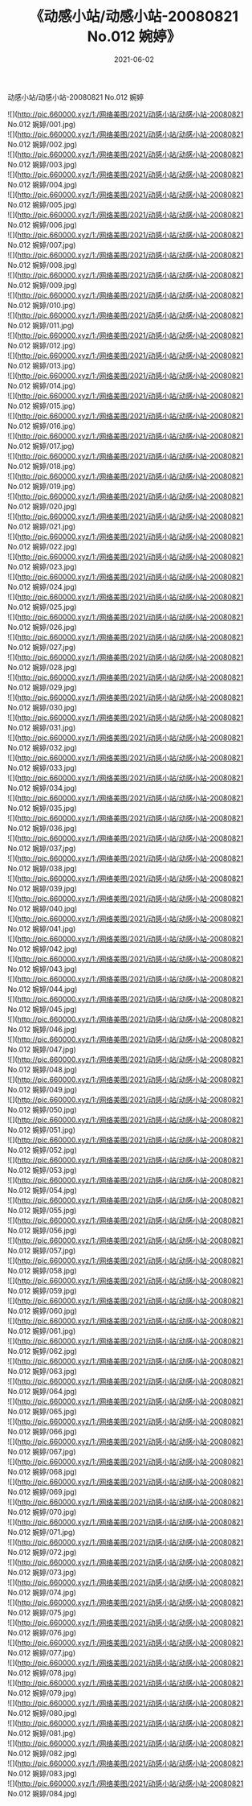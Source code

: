 ﻿---
layout: post
title:  《动感小站/动感小站-20080821 No.012 婉婷》
date:   2021-06-02
img: http://pic.660000.xyz/1:/网络美图/2021/动感小站/动感小站-20080821 No.012 婉婷/000.jpg
categories: [美女, 清纯, 唯美]
---

动感小站/动感小站-20080821 No.012 婉婷

 ![](http://pic.660000.xyz/1:/网络美图/2021/动感小站/动感小站-20080821 No.012 婉婷/001.jpg) <br>![](http://pic.660000.xyz/1:/网络美图/2021/动感小站/动感小站-20080821 No.012 婉婷/002.jpg) <br>![](http://pic.660000.xyz/1:/网络美图/2021/动感小站/动感小站-20080821 No.012 婉婷/003.jpg) <br>![](http://pic.660000.xyz/1:/网络美图/2021/动感小站/动感小站-20080821 No.012 婉婷/004.jpg) <br>![](http://pic.660000.xyz/1:/网络美图/2021/动感小站/动感小站-20080821 No.012 婉婷/005.jpg) <br>![](http://pic.660000.xyz/1:/网络美图/2021/动感小站/动感小站-20080821 No.012 婉婷/006.jpg) <br>![](http://pic.660000.xyz/1:/网络美图/2021/动感小站/动感小站-20080821 No.012 婉婷/007.jpg) <br>![](http://pic.660000.xyz/1:/网络美图/2021/动感小站/动感小站-20080821 No.012 婉婷/008.jpg) <br>![](http://pic.660000.xyz/1:/网络美图/2021/动感小站/动感小站-20080821 No.012 婉婷/009.jpg) <br>![](http://pic.660000.xyz/1:/网络美图/2021/动感小站/动感小站-20080821 No.012 婉婷/010.jpg) <br>![](http://pic.660000.xyz/1:/网络美图/2021/动感小站/动感小站-20080821 No.012 婉婷/011.jpg) <br>![](http://pic.660000.xyz/1:/网络美图/2021/动感小站/动感小站-20080821 No.012 婉婷/012.jpg) <br>![](http://pic.660000.xyz/1:/网络美图/2021/动感小站/动感小站-20080821 No.012 婉婷/013.jpg) <br>![](http://pic.660000.xyz/1:/网络美图/2021/动感小站/动感小站-20080821 No.012 婉婷/014.jpg) <br>![](http://pic.660000.xyz/1:/网络美图/2021/动感小站/动感小站-20080821 No.012 婉婷/015.jpg) <br>![](http://pic.660000.xyz/1:/网络美图/2021/动感小站/动感小站-20080821 No.012 婉婷/016.jpg) <br>![](http://pic.660000.xyz/1:/网络美图/2021/动感小站/动感小站-20080821 No.012 婉婷/017.jpg) <br>![](http://pic.660000.xyz/1:/网络美图/2021/动感小站/动感小站-20080821 No.012 婉婷/018.jpg) <br>![](http://pic.660000.xyz/1:/网络美图/2021/动感小站/动感小站-20080821 No.012 婉婷/019.jpg) <br>![](http://pic.660000.xyz/1:/网络美图/2021/动感小站/动感小站-20080821 No.012 婉婷/020.jpg) <br>![](http://pic.660000.xyz/1:/网络美图/2021/动感小站/动感小站-20080821 No.012 婉婷/021.jpg) <br>![](http://pic.660000.xyz/1:/网络美图/2021/动感小站/动感小站-20080821 No.012 婉婷/022.jpg) <br>![](http://pic.660000.xyz/1:/网络美图/2021/动感小站/动感小站-20080821 No.012 婉婷/023.jpg) <br>![](http://pic.660000.xyz/1:/网络美图/2021/动感小站/动感小站-20080821 No.012 婉婷/024.jpg) <br>![](http://pic.660000.xyz/1:/网络美图/2021/动感小站/动感小站-20080821 No.012 婉婷/025.jpg) <br>![](http://pic.660000.xyz/1:/网络美图/2021/动感小站/动感小站-20080821 No.012 婉婷/026.jpg) <br>![](http://pic.660000.xyz/1:/网络美图/2021/动感小站/动感小站-20080821 No.012 婉婷/027.jpg) <br>![](http://pic.660000.xyz/1:/网络美图/2021/动感小站/动感小站-20080821 No.012 婉婷/028.jpg) <br>![](http://pic.660000.xyz/1:/网络美图/2021/动感小站/动感小站-20080821 No.012 婉婷/029.jpg) <br>![](http://pic.660000.xyz/1:/网络美图/2021/动感小站/动感小站-20080821 No.012 婉婷/030.jpg) <br>![](http://pic.660000.xyz/1:/网络美图/2021/动感小站/动感小站-20080821 No.012 婉婷/031.jpg) <br>![](http://pic.660000.xyz/1:/网络美图/2021/动感小站/动感小站-20080821 No.012 婉婷/032.jpg) <br>![](http://pic.660000.xyz/1:/网络美图/2021/动感小站/动感小站-20080821 No.012 婉婷/033.jpg) <br>![](http://pic.660000.xyz/1:/网络美图/2021/动感小站/动感小站-20080821 No.012 婉婷/034.jpg) <br>![](http://pic.660000.xyz/1:/网络美图/2021/动感小站/动感小站-20080821 No.012 婉婷/035.jpg) <br>![](http://pic.660000.xyz/1:/网络美图/2021/动感小站/动感小站-20080821 No.012 婉婷/036.jpg) <br>![](http://pic.660000.xyz/1:/网络美图/2021/动感小站/动感小站-20080821 No.012 婉婷/037.jpg) <br>![](http://pic.660000.xyz/1:/网络美图/2021/动感小站/动感小站-20080821 No.012 婉婷/038.jpg) <br>![](http://pic.660000.xyz/1:/网络美图/2021/动感小站/动感小站-20080821 No.012 婉婷/039.jpg) <br>![](http://pic.660000.xyz/1:/网络美图/2021/动感小站/动感小站-20080821 No.012 婉婷/040.jpg) <br>![](http://pic.660000.xyz/1:/网络美图/2021/动感小站/动感小站-20080821 No.012 婉婷/041.jpg) <br>![](http://pic.660000.xyz/1:/网络美图/2021/动感小站/动感小站-20080821 No.012 婉婷/042.jpg) <br>![](http://pic.660000.xyz/1:/网络美图/2021/动感小站/动感小站-20080821 No.012 婉婷/043.jpg) <br>![](http://pic.660000.xyz/1:/网络美图/2021/动感小站/动感小站-20080821 No.012 婉婷/044.jpg) <br>![](http://pic.660000.xyz/1:/网络美图/2021/动感小站/动感小站-20080821 No.012 婉婷/045.jpg) <br>![](http://pic.660000.xyz/1:/网络美图/2021/动感小站/动感小站-20080821 No.012 婉婷/046.jpg) <br>![](http://pic.660000.xyz/1:/网络美图/2021/动感小站/动感小站-20080821 No.012 婉婷/047.jpg) <br>![](http://pic.660000.xyz/1:/网络美图/2021/动感小站/动感小站-20080821 No.012 婉婷/048.jpg) <br>![](http://pic.660000.xyz/1:/网络美图/2021/动感小站/动感小站-20080821 No.012 婉婷/049.jpg) <br>![](http://pic.660000.xyz/1:/网络美图/2021/动感小站/动感小站-20080821 No.012 婉婷/050.jpg) <br>![](http://pic.660000.xyz/1:/网络美图/2021/动感小站/动感小站-20080821 No.012 婉婷/051.jpg) <br>![](http://pic.660000.xyz/1:/网络美图/2021/动感小站/动感小站-20080821 No.012 婉婷/052.jpg) <br>![](http://pic.660000.xyz/1:/网络美图/2021/动感小站/动感小站-20080821 No.012 婉婷/053.jpg) <br>![](http://pic.660000.xyz/1:/网络美图/2021/动感小站/动感小站-20080821 No.012 婉婷/054.jpg) <br>![](http://pic.660000.xyz/1:/网络美图/2021/动感小站/动感小站-20080821 No.012 婉婷/055.jpg) <br>![](http://pic.660000.xyz/1:/网络美图/2021/动感小站/动感小站-20080821 No.012 婉婷/056.jpg) <br>![](http://pic.660000.xyz/1:/网络美图/2021/动感小站/动感小站-20080821 No.012 婉婷/057.jpg) <br>![](http://pic.660000.xyz/1:/网络美图/2021/动感小站/动感小站-20080821 No.012 婉婷/058.jpg) <br>![](http://pic.660000.xyz/1:/网络美图/2021/动感小站/动感小站-20080821 No.012 婉婷/059.jpg) <br>![](http://pic.660000.xyz/1:/网络美图/2021/动感小站/动感小站-20080821 No.012 婉婷/060.jpg) <br>![](http://pic.660000.xyz/1:/网络美图/2021/动感小站/动感小站-20080821 No.012 婉婷/061.jpg) <br>![](http://pic.660000.xyz/1:/网络美图/2021/动感小站/动感小站-20080821 No.012 婉婷/062.jpg) <br>![](http://pic.660000.xyz/1:/网络美图/2021/动感小站/动感小站-20080821 No.012 婉婷/063.jpg) <br>![](http://pic.660000.xyz/1:/网络美图/2021/动感小站/动感小站-20080821 No.012 婉婷/064.jpg) <br>![](http://pic.660000.xyz/1:/网络美图/2021/动感小站/动感小站-20080821 No.012 婉婷/065.jpg) <br>![](http://pic.660000.xyz/1:/网络美图/2021/动感小站/动感小站-20080821 No.012 婉婷/066.jpg) <br>![](http://pic.660000.xyz/1:/网络美图/2021/动感小站/动感小站-20080821 No.012 婉婷/067.jpg) <br>![](http://pic.660000.xyz/1:/网络美图/2021/动感小站/动感小站-20080821 No.012 婉婷/068.jpg) <br>![](http://pic.660000.xyz/1:/网络美图/2021/动感小站/动感小站-20080821 No.012 婉婷/069.jpg) <br>![](http://pic.660000.xyz/1:/网络美图/2021/动感小站/动感小站-20080821 No.012 婉婷/070.jpg) <br>![](http://pic.660000.xyz/1:/网络美图/2021/动感小站/动感小站-20080821 No.012 婉婷/071.jpg) <br>![](http://pic.660000.xyz/1:/网络美图/2021/动感小站/动感小站-20080821 No.012 婉婷/072.jpg) <br>![](http://pic.660000.xyz/1:/网络美图/2021/动感小站/动感小站-20080821 No.012 婉婷/073.jpg) <br>![](http://pic.660000.xyz/1:/网络美图/2021/动感小站/动感小站-20080821 No.012 婉婷/074.jpg) <br>![](http://pic.660000.xyz/1:/网络美图/2021/动感小站/动感小站-20080821 No.012 婉婷/075.jpg) <br>![](http://pic.660000.xyz/1:/网络美图/2021/动感小站/动感小站-20080821 No.012 婉婷/076.jpg) <br>![](http://pic.660000.xyz/1:/网络美图/2021/动感小站/动感小站-20080821 No.012 婉婷/077.jpg) <br>![](http://pic.660000.xyz/1:/网络美图/2021/动感小站/动感小站-20080821 No.012 婉婷/078.jpg) <br>![](http://pic.660000.xyz/1:/网络美图/2021/动感小站/动感小站-20080821 No.012 婉婷/079.jpg) <br>![](http://pic.660000.xyz/1:/网络美图/2021/动感小站/动感小站-20080821 No.012 婉婷/080.jpg) <br>![](http://pic.660000.xyz/1:/网络美图/2021/动感小站/动感小站-20080821 No.012 婉婷/081.jpg) <br>![](http://pic.660000.xyz/1:/网络美图/2021/动感小站/动感小站-20080821 No.012 婉婷/082.jpg) <br>![](http://pic.660000.xyz/1:/网络美图/2021/动感小站/动感小站-20080821 No.012 婉婷/083.jpg) <br>![](http://pic.660000.xyz/1:/网络美图/2021/动感小站/动感小站-20080821 No.012 婉婷/084.jpg) <br>